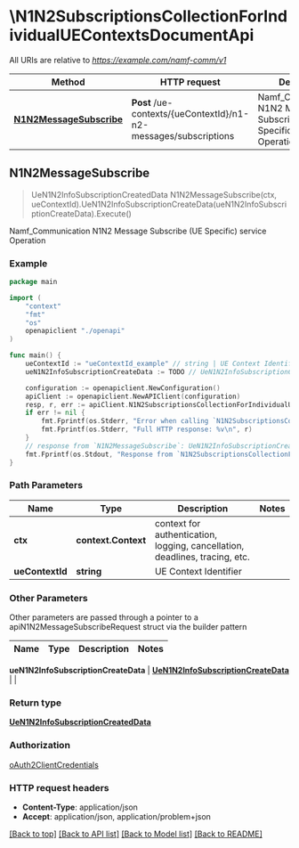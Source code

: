 # \N1N2SubscriptionsCollectionForIndividualUEContextsDocumentApi

All URIs are relative to *https://example.com/namf-comm/v1*

Method | HTTP request | Description
------------- | ------------- | -------------
[**N1N2MessageSubscribe**](N1N2SubscriptionsCollectionForIndividualUEContextsDocumentApi.md#N1N2MessageSubscribe) | **Post** /ue-contexts/{ueContextId}/n1-n2-messages/subscriptions | Namf_Communication N1N2 Message Subscribe (UE Specific) service Operation



## N1N2MessageSubscribe

> UeN1N2InfoSubscriptionCreatedData N1N2MessageSubscribe(ctx, ueContextId).UeN1N2InfoSubscriptionCreateData(ueN1N2InfoSubscriptionCreateData).Execute()

Namf_Communication N1N2 Message Subscribe (UE Specific) service Operation

### Example

```go
package main

import (
    "context"
    "fmt"
    "os"
    openapiclient "./openapi"
)

func main() {
    ueContextId := "ueContextId_example" // string | UE Context Identifier
    ueN1N2InfoSubscriptionCreateData := TODO // UeN1N2InfoSubscriptionCreateData | 

    configuration := openapiclient.NewConfiguration()
    apiClient := openapiclient.NewAPIClient(configuration)
    resp, r, err := apiClient.N1N2SubscriptionsCollectionForIndividualUEContextsDocumentApi.N1N2MessageSubscribe(context.Background(), ueContextId).UeN1N2InfoSubscriptionCreateData(ueN1N2InfoSubscriptionCreateData).Execute()
    if err != nil {
        fmt.Fprintf(os.Stderr, "Error when calling `N1N2SubscriptionsCollectionForIndividualUEContextsDocumentApi.N1N2MessageSubscribe``: %v\n", err)
        fmt.Fprintf(os.Stderr, "Full HTTP response: %v\n", r)
    }
    // response from `N1N2MessageSubscribe`: UeN1N2InfoSubscriptionCreatedData
    fmt.Fprintf(os.Stdout, "Response from `N1N2SubscriptionsCollectionForIndividualUEContextsDocumentApi.N1N2MessageSubscribe`: %v\n", resp)
}
```

### Path Parameters


Name | Type | Description  | Notes
------------- | ------------- | ------------- | -------------
**ctx** | **context.Context** | context for authentication, logging, cancellation, deadlines, tracing, etc.
**ueContextId** | **string** | UE Context Identifier | 

### Other Parameters

Other parameters are passed through a pointer to a apiN1N2MessageSubscribeRequest struct via the builder pattern


Name | Type | Description  | Notes
------------- | ------------- | ------------- | -------------

 **ueN1N2InfoSubscriptionCreateData** | [**UeN1N2InfoSubscriptionCreateData**](UeN1N2InfoSubscriptionCreateData.md) |  | 

### Return type

[**UeN1N2InfoSubscriptionCreatedData**](UeN1N2InfoSubscriptionCreatedData.md)

### Authorization

[oAuth2ClientCredentials](../README.md#oAuth2ClientCredentials)

### HTTP request headers

- **Content-Type**: application/json
- **Accept**: application/json, application/problem+json

[[Back to top]](#) [[Back to API list]](../README.md#documentation-for-api-endpoints)
[[Back to Model list]](../README.md#documentation-for-models)
[[Back to README]](../README.md)

